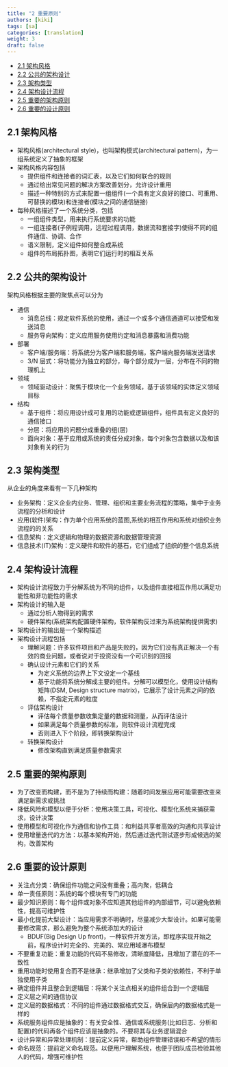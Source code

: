 ```yaml
---
title: "2 重要原则"
authors: [kiki]
tags: [sa]
categories: [translation]
weight: 3
draft: false
---
```


- [2.1 架构风格](#21-%e6%9e%b6%e6%9e%84%e9%a3%8e%e6%a0%bc)
- [2.2 公共的架构设计](#22-%e5%85%ac%e5%85%b1%e7%9a%84%e6%9e%b6%e6%9e%84%e8%ae%be%e8%ae%a1)
- [2.3 架构类型](#23-%e6%9e%b6%e6%9e%84%e7%b1%bb%e5%9e%8b)
- [2.4 架构设计流程](#24-%e6%9e%b6%e6%9e%84%e8%ae%be%e8%ae%a1%e6%b5%81%e7%a8%8b)
- [2.5 重要的架构原则](#25-%e9%87%8d%e8%a6%81%e7%9a%84%e6%9e%b6%e6%9e%84%e5%8e%9f%e5%88%99)
- [2.6 重要的设计原则](#26-%e9%87%8d%e8%a6%81%e7%9a%84%e8%ae%be%e8%ae%a1%e5%8e%9f%e5%88%99)

## 2.1 架构风格

- 架构风格(architectural style)，也叫架构模式(architectural pattern)，为一组系统定义了抽象的框架
- 架构风格内容包括
  - 提供组件和连接者的词汇表，以及它们如何联合的规则
  - 通过给出常见问题的解决方案改善划分，允许设计重用
  - 描述一种特别的方式来配置一组组件(一个具有定义良好的接口、可重用、可替换的模块)和连接者(模块之间的通信链接)
- 每种风格描述了一个系统分类，包括
  - 一组组件类型，用来执行系统要求的功能
  - 一组连接者(子例程调用，远程过程调用，数据流和套接字)使得不同的组件通信、协调、合作
  - 语义限制，定义组件如何整合成系统
  - 组件的布局拓扑图，表明它们运行时的相互关系

## 2.2 公共的架构设计

架构风格根据主要的聚焦点可以分为

- 通信
  - 消息总线：规定软件系统的使用，通过一个或多个通信通道可以接受和发送消息
  - 服务导向架构：定义应用服务使用约定和消息暴露和消费功能
- 部署
  - 客户端/服务端：将系统分为客户端和服务端，客户端向服务端发送请求
  - 3/N 层式：将功能分为独立的部分，每个部分成为一层，分布在不同的物理机上
- 领域
  - 领域驱动设计：聚焦于模块化一个业务领域，基于该领域的实体定义领域目标
- 结构
  - 基于组件：将应用设计成可复用的功能或逻辑组件，组件具有定义良好的通信接口
  - 分层：将应用的问题分成重叠的组(层)
  - 面向对象：基于应用或系统的责任分成对象，每个对象包含数据以及和该对象有关的行为

## 2.3 架构类型

从企业的角度来看有一下几种架构

- 业务架构：定义企业内业务、管理、组织和主要业务流程的策略，集中于业务流程的分析和设计
- 应用(软件)架构：作为单个应用系统的蓝图,系统的相互作用和系统对组织业务流程的的关系
- 信息架构：定义逻辑和物理的数据资源和数据管理资源
- 信息技术(IT)架构：定义硬件和软件的基石，它们组成了组织的整个信息系统

## 2.4 架构设计流程

- 架构设计流程致力于分解系统为不同的组件，以及组件直接相互作用以满足功能性和非功能性的需求
- 架构设计的输入是
  - 通过分析人物得到的需求
  - 硬件架构(系统架构配置硬件架构，软件架构反过来为系统架构提供需求)
- 架构设计的输出是一个架构描述
- 架构设计流程包括
  - 理解问题：许多软件项目和产品是失败的，因为它们没有真正解决一个有效的商业问题，或者说对于投资没有一个可识别的回报
  - 确认设计元素和它们的关系
    - 为定义系统的边界上下文设定一个基线
    - 基于功能将系统分解成主要的组件。分解可以模型化，使用设计结构矩阵(DSM, Design structure matrix)，它展示了设计元素之间的依赖，不指定元素的粒度
  - 评估架构设计
    - 评估每个质量参数收集定量的数据和测量，从而评估设计
    - 如果满足每个质量参数的标准，则软件设计流程完成
    - 否则进入下个阶段，即转换架构设计
  - 转换架构设计
    - 修改架构直到满足质量参数需求

## 2.5 重要的架构原则

- 为了改变而构建，而不是为了持续而构建：随着时间发展应用可能需要改变来满足新需求或挑战
- 降低风险和模型以便于分析：使用决策工具，可视化、模型化系统来捕获需求，设计决策
- 使用模型和可视化作为通信和协作工具：和利益共享者高效的沟通和共享设计
- 使用增量迭代的方法：以基本架构开始，然后通过迭代测试逐步形成候选的架构，改善架构

## 2.6 重要的设计原则

- 关注点分类：确保组件功能之间没有重叠；高内聚，低耦合
- 单一责任原则：系统的每个模块有专门的功能
- 最少知识原则：每个组件或对象不应知道其他组件的内部细节，可以避免依赖性，提高可维护性
- 最小化提前大型设计：当应用需求不明确时，尽量减少大型设计。如果可能需要修改需求，那么避免为整个系统添加大的设计
  - BDUF(Big Design Up front)，一种软件开发方法，即程序实现开始之前，程序设计时完全的、完美的、常应用域瀑布模型
- 不要重复功能：重复功能的代码不易修改，清晰度降低，且增加了潜在的不一致性
- 重用功能时使用复合而不是继承：继承增加了父类和子类的依赖性，不利于单独使用子类
- 确定组件并且整合到逻辑层：将某个关注点相关的组件组合到一个逻辑层
- 定义层之间的通信协议
- 定义层的数据格式：不同的组件通过数据格式交互，确保层内的数据格式是一样的
- 系统服务组件应是抽象的：有关安全性、通信或系统服务(比如日志、分析和配置)的代码再各个组件应该是抽象的。不要将其与业务逻辑混合
- 设计异常和异常处理机制：提前定义异常，帮助组件管理错误和不希望的情形
- 命名规范：提前定义命名规范。以便用户理解系统，也便于团队成员检验其他人的代码，增强可维护性
